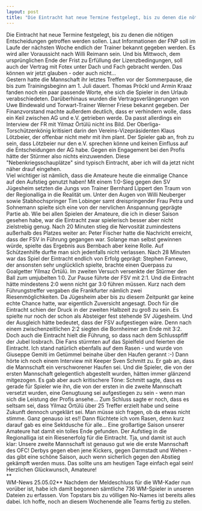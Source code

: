 ```yaml
---
layout: post
title: "Die Eintracht hat neue Termine festgelegt, bis zu denen die nötigen Entscheidungen getroffen werden sollen."
---
```


Die Eintracht hat neue Termine festgelegt, bis zu denen die nötigen Entscheidungen getroffen werden sollen. Laut Informationen der FNP soll im Laufe der nächsten Woche endlich der Trainer bekannt gegeben werden. Es wird aller Voraussicht nach Willi Reimann sein. Und bis Mittwoch, dem ursprünglichen Ende der Frist zu Erfüllung der Lizenzbedingungen, soll auch der Vertrag mit Fotex unter Dach und Fach gebracht werden. Das können wir jetzt glauben - oder auch nicht...  
Gestern hatte die Mannschaft ihr letztes Treffen vor der Sommerpause, die bis zum Trainingsbeginn am 1. Juli dauert. Thomas Pröckl und Armin Kraaz fanden noch ein paar passende Worte, ehe sich die Spieler in den Urlaub verabschiedeten. Darüberhinaus wurden die Vertragsverlängerungen von Uwe Bindewald und Torwart-Trainer Werner Friese bekannt gegeben. Der Finanzvorstand machte außerdem deutlich, dass er verhindern wolle, dass ein Keil zwischen AG und e.V. getrieben werde. Da passt allerdings ein Interview der FR mit Yilmaz Örtülü nicht ins Bild. Der Oberliga-Torschützenkönig kritisiert darin den Vereins-Vizepräsidenten Klaus Lötzbeier, der offenbar nicht mehr mit ihm plant. Der Spieler gab an, froh zu sein, dass Lötzbeier nur den e.V. sprechen könne und keinen Einfluss auf die Entscheidungen der AG habe. Gegen ein Engagement bei den Profis hätte der Stürmer also nichts einzuwenden. Diese "Nebenkriegsschauplätze" sind typisch Eintracht, aber ich will da jetzt nicht näher drauf eingehen.  
Viel wichtiger ist nämlich, dass die Amateure heute die einmalige Chance auf den Aufstieg genutzt haben! Mit einem 1:0-Sieg gegen den SV Jügesheim setzten die Jungs von Trainer Bernhard Lippert den Traum von der Regionalliga in die Realität um. Unter den Augen von Willi Neuberger sowie Stabhochspringer Tim Lobinger samt dreispringender Frau Petra und Sohnemann spielte sich eine von der nervlichen Anspannung geprägte Partie ab. Wie bei allen Spielen der Amateure, die ich in dieser Saison gesehen habe, war die Eintracht zwar spielerisch besser aber nicht zielstrebig genug. Nach 20 Minuten stieg die Nervosität zumindestens außerhalb des Platzes weiter an: Peter Fischer hatte die Nachricht erreicht, dass der FSV in Führung gegangen war. Solange man selbst gewinnen würde, spielte das Ergebnis aus Bernbach aber keine Rolle. Auf Schützenhilfe durfte man sich jedenfalls nicht verlassen. Nach 28 Minuten war das Spiel der Eintracht endlich von Erfolg geprägt: Stephen Famewo, der ansonsten sehr unglücklich spielte, brachte einen Querpass zu Goalgetter Yilmaz Örtülü. Im zweiten Versuch versenkte der Stürmer den Ball zum umjubelten 1:0. Zur Pause führte der FSV mit 2:1. Und die Eintracht hätte mindestens 2:0 wenn nicht gar 3:0 führen müssen. Kurz nach dem Führungstreffer vergaben die Frankfurter nämlich zwei Riesenmöglichkeiten. Da Jügesheim aber bis zu diesem Zeitpunkt gar keine echte Chance hatte, war eigentlich Zuversicht angesagt. Doch für die Eintracht schien der Druck in der zweiten Halbzeit zu groß zu sein. Es spielte nur noch der schon als Absteiger fest stehende SV Jügesheim. Und der Ausgleich hätte bedeutet, dass der FSV aufgestiegen wäre. Denn nach einem zwischenzeitlichen 2:2 siegten die Bornheimer am Ende mit 3:2. Doch auch die Eintracht hielt die Führung, so dass nach dem Schlusspfiff der Jubel losbrach. Die Fans stürmten auf das Spielfeld und feierten die Eintracht. Ich stand natürlich ebenfalls auf dem Rasen - und wurde von Giuseppe Gemiti im Getümmel beinahe über den Haufen gerannt :-) Dann hörte ich noch einem Interview mit Keeper Sven Schmitt zu. Er gab an, dass die Mannschaft ein verschworener Haufen sei. Und die Spieler, die von der ersten Mannschaft gelegentlich abgestellt wurden, hätten immer glänzend mitgezogen. Es gab aber auch kritischere Töne: Schmitt sagte, dass es gerade für Spieler wie ihn, die von der ersten in die zweite Mannschaft versetzt wurden, eine Genugtuung sei aufgestiegen zu sein - wenn man sich die Leistung der Profis ansehe... Zum Schluss sagte er noch, dass es seltsam sei, dass Yilmaz Örtülü über 25 Treffer erzielt habe und seine Zukunft dennoch ungeklärt sei. Man müsse sich fragen, ob da etwas nicht stimme. Ganz genauso ist es!! Dann flüchtete ich vom Rasen, denn kurz darauf gab es eine Sektdusche für alle... Eine großartige Saison unserer Amateure hat damit ein tolles Ende gefunden. Der Aufstieg in die Regionalliga ist ein Riesenerfolg für die Eintracht. Tja, und damit ist auch klar: Unsere zweite Mannschaft ist genauso gut wie die erste Mannschaft des OFC! Derbys gegen eben jene Kickers, gegen Darmstadt und Wehen - das gibt eine schöne Saison, auch wenn sicherlich gegen den Abstieg gekämpft werden muss. Das sollte uns am heutigen Tage einfach egal sein! Herzlichen Glückwunsch, Amateure!  
**  
WM-News 25.05.02** Nachdem der Meldeschluss für die WM-Kader nun vorüber ist, habe ich damit begonnen sämtliche 736 WM-Spieler in unseren Dateien zu erfassen. Von Topstars bis zu völligen No-Names ist bereits alles dabei. Ich hoffe, noch an diesem Wochenende alle Teams fertig zu stellen.

